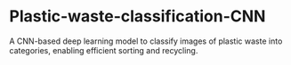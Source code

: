 # Plastic-waste-classification-CNN
A CNN-based deep learning model to classify images of plastic waste into categories, enabling efficient sorting and recycling.
